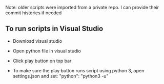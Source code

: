 Note: older scripts were imported from a private repo. I can provide their commit histories if needed

## To run scripts in Visual Studio
- Download visual studio
- Open python file in visual studio
- Click play button on top bar

- To make sure the play button runs script using python 3, open settings.json and set: "python": "python3 -u"
